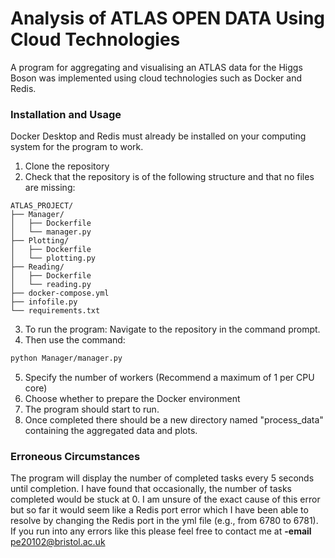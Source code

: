 # Analysis of ATLAS OPEN DATA Using Cloud Technologies
A program for aggregating and visualising an ATLAS data for the Higgs Boson was implemented using cloud technologies such as Docker and Redis.

### Installation and Usage

Docker Desktop and Redis must already be installed on your computing system for the program to work.

1. Clone the repository
2. Check that the repository is of the following structure and that no files are missing:
`````
ATLAS_PROJECT/
├── Manager/
│   ├── Dockerfile
│   └── manager.py
├── Plotting/
│   ├── Dockerfile
│   └── plotting.py
├── Reading/
│   ├── Dockerfile
│   └── reading.py
├── docker-compose.yml
├── infofile.py
└── requirements.txt
`````
3. To run the program: Navigate to the repository in the command prompt.
4. Then use the command:
```bash
python Manager/manager.py
```
5. Specify the number of workers (Recommend a maximum of 1 per CPU core)
6. Choose whether to prepare the Docker environment
7. The program should start to run.
8. Once completed there should be a new directory named "process_data" containing the aggregated data and plots.

### Erroneous Circumstances
The program will display the number of completed tasks every 5 seconds until completion. I have found that occasionally, the number of tasks completed would be stuck at 0.
I am unsure of the exact cause of this error but so far it would seem like a Redis port error which I have been able to resolve by changing the Redis port in the yml file (e.g., from 6780 to 6781).
If you run into any errors like this please feel free to contact me at **-email** pe20102@bristol.ac.uk
